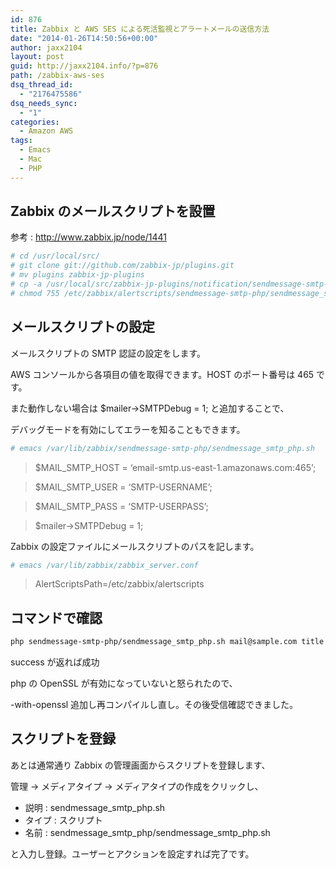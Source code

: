 ```yaml
---
id: 876
title: Zabbix と AWS SES による死活監視とアラートメールの送信方法
date: "2014-01-26T14:50:56+00:00"
author: jaxx2104
layout: post
guid: http://jaxx2104.info/?p=876
path: /zabbix-aws-ses
dsq_thread_id:
  - "2176475586"
dsq_needs_sync:
  - "1"
categories:
  - Amazon AWS
tags:
  - Emacs
  - Mac
  - PHP
---
```


## Zabbix のメールスクリプトを設置

参考 : http://www.zabbix.jp/node/1441

```sh
# cd /usr/local/src/
# git clone git://github.com/zabbix-jp/plugins.git
# mv plugins zabbix-jp-plugins
# cp -a /usr/local/src/zabbix-jp-plugins/notification/sendmessage-smtp-php /etc/zabbix/alertscripts/
# chmod 755 /etc/zabbix/alertscripts/sendmessage-smtp-php/sendmessage_smtp_php.sh
```

<!--more-->

## メールスクリプトの設定

メールスクリプトの SMTP 認証の設定をします。

AWS コンソールから各項目の値を取得できます。HOST のポート番号は 465 です。

また動作しない場合は $mailer->SMTPDebug = 1; と追加することで、

デバッグモードを有効にしてエラーを知ることもできます。

```sh
# emacs /var/lib/zabbix/sendmessage-smtp-php/sendmessage_smtp_php.sh
```

> $MAIL_SMTP_HOST = &#8216;email-smtp.us-east-1.amazonaws.com:465&#8217;;

> $MAIL_SMTP_USER = &#8216;SMTP-USERNAME&#8217;;

> $MAIL_SMTP_PASS = &#8216;SMTP-USERPASS&#8217;;

> $mailer->SMTPDebug = 1;

Zabbix の設定ファイルにメールスクリプトのパスを記します。

```sh
# emacs /var/lib/zabbix/zabbix_server.conf
```

> AlertScriptsPath=/etc/zabbix/alertscripts

## コマンドで確認

```sh
php sendmessage-smtp-php/sendmessage_smtp_php.sh mail@sample.com title body
```

success が返れば成功

php の OpenSSL が有効になっていないと怒られたので、

-with-openssl 追加し再コンパイルし直し。その後受信確認できました。

## スクリプトを登録

あとは通常通り Zabbix の管理画面からスクリプトを登録します、

管理 -> メディアタイプ -> メディアタイプの作成をクリックし、

- 説明 : sendmessage_smtp_php.sh
- タイプ : スクリプト
- 名前 : sendmessage_smtp_php/sendmessage_smtp_php.sh

と入力し登録。ユーザーとアクションを設定すれば完了です。
